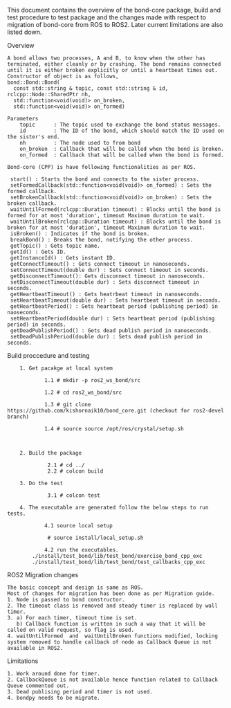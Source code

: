 This document contains the overview of the bond-core package, build and test procedure to test package and the changes made with respect to migration of bond-core from ROS to ROS2. Later current limitations are also listed down.

Overview

	A bond allows two processes, A and B, to know when the other has terminated, either cleanly or by crashing. The bond remains connected until it is either broken explicitly or until a heartbeat times out.
	Constructor of object is as follows,
	bond::Bond::Bond(
	  const std::string & topic, const std::string & id, rclcpp::Node::SharedPtr nh,
	  std::function<void(void)> on_broken,
	  std::function<void(void)> on_formed)
	
	Parameters
	    topic      : The topic used to exchange the bond status messages.
	    id	       : The ID of the bond, which should match the ID used on the sister's end.
	    nh         : The node used to from bond
	    on_broken  : Callback that will be called when the bond is broken.
	    on_formed  : Callback that will be called when the bond is formed. 
	
	Bond-core (CPP) is have following functionalities as per ROS.

	 start() : Starts the bond and connects to the sister process.
	 setFormedCallback(std::function<void(void)> on_formed) : Sets the formed callback.
	 setBrokenCallback(std::function<void(void)> on_broken) : Sets the broken callback.
	 waitUntilFormed(rclcpp::Duration timeout) : Blocks until the bond is formed for at most 'duration', timeout Maximum duration to wait.
	 waitUntilBroken(rclcpp::Duration timeout) : Blocks until the bond is broken for at most 'duration', timeout Maximum duration to wait.
	 isBroken() : Indicates if the bond is broken.
	 breakBond() : Breaks the bond, notifying the other process.
	 getTopic() : Gets topic name.
	 getId() : Gets ID.
	 getInstanceId() : Gets instant ID.
	 getConnectTimeout() : Gets connect timeout in nanoseconds.
	 setConnectTimeout(double dur) : Sets connect timeout in seconds.
	 getDisconnectTimeout(): Gets disconnect timeout in nanoseconds.
	 setDisconnectTimeout(double dur) : Sets disconnect timeout in seconds.
	 getHeartbeatTimeout() : Gets heatrbeat timeout in nanoseconds.
	 setHeartbeatTimeout(double dur) : Sets heartbeat timeout in seconds.
	 getHeartbeatPeriod() : Gets heartbeat period (publishing period) in naoseconds.
	 setHeartbeatPeriod(double dur) : Sets heartbeat period (publishing period) in seconds.
	 getDeadPublishPeriod() : Gets dead publish period in nanoseconds.
	 setDeadPublishPeriod(double dur) : Sets dead publish period in seconds.
	
Build proccedure and testing

        1. Get pacakge at local system

                1.1 # mkdir -p ros2_ws_bond/src

                1.2 # cd ros2_ws_bond/src

                1.3 # git clone https://github.com/kishornaik10/bond_core.git (checkout for ros2-devel branch)

                1.4 # source source /opt/ros/crystal/setup.sh



        2. Build the package

                 2.1 # cd ../
                 2.2 # colcon build

        3. Do the test

                 3.1 # colcon test

        4. The executable are generated follow the below steps to run tests.

                4.1 source local setup

                 # source install/local_setup.sh

                4.2 run the executables.
			./install/test_bond/lib/test_bond/exercise_bond_cpp_exc
			./install/test_bond/lib/test_bond/test_callbacks_cpp_exc

	
ROS2 Migration changes

	The basic concept and design is same as ROS.
	Most of changes for migration has been done as per Migration guide.
	1. Node is passed to bond constructor.
	2. The timeout class is removed and steady timer is replaced by wall timer.
	3. a) For each timer, timeout time is set.
	   b) Callback function is written in such a way that it will be called on valid request, so flag is used.
	4. waitUntilFormed  and  waitUntilBroken functions modified, locking system removed to handle callback of node as Callback Queue is not available in ROS2.
	
Limitations

	1. Work around done for timer.
	2. CallbackQueue is not available hence function related to Callback Queue commented out.
	3. Dead publising period and timer is not used.
	4. bondpy needs to be migrate.

